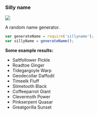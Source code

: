 ### Silly name

<img src="https://travis-ci.org/TheDeveloper/sillyname.svg?branch=master" />

A random name generator.

```javascript
var generateName = require('sillyname');
var sillyName = generateName();
````

**Some example results:**

* Saltfollower Pickle
* Roadtoe Ginger
* Tidegargoyle Warp
* Geodecollar Daffodil
* Timeelk Fluff
* Slimetooth Black
* Coffeeparrot Giant
* Clevermoth Power
* Pinkserpent Quasar
* Greatgorilla Sunset
